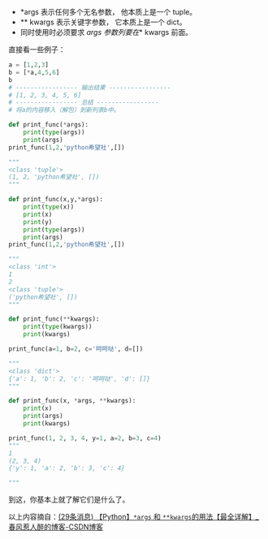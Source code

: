 - *args 表示任何多个无名参数， 他本质上是一个 tuple。
- ** kwargs 表示关键字参数， 它本质上是一个 dict。
- 同时使用时必须要求 *args 参数列要在** kwargs 前面。

直接看一些例子：

```python
a = [1,2,3]
b = [*a,4,5,6]
b 
# ----------------- 输出结果 -----------------
# [1, 2, 3, 4, 5, 6]
# ----------------- 总结 -----------------
# 将a的内容移入（解包）到新列表b中。

def print_func(*args):
    print(type(args))
    print(args)
print_func(1,2,'python希望社',[])

"""
<class 'tuple'>
(1, 2, 'python希望社', [])
"""

def print_func(x,y,*args):
    print(type(x))
    print(x)
    print(y)
    print(type(args))
    print(args)
print_func(1,2,'python希望社',[])

"""
<class 'int'>
1
2
<class 'tuple'>
('python希望社', [])
"""

def print_func(**kwargs):
    print(type(kwargs))
    print(kwargs)

print_func(a=1, b=2, c='呵呵哒', d=[])

"""
<class 'dict'>
{'a': 1, 'b': 2, 'c': '呵呵哒', 'd': []}
"""

def print_func(x, *args, **kwargs):
    print(x)
    print(args)
    print(kwargs)

print_func(1, 2, 3, 4, y=1, a=2, b=3, c=4)
"""
1
(2, 3, 4)
{'y': 1, 'a': 2, 'b': 3, 'c': 4}

"""
```

到这，你基本上就了解它们是什么了。

以上内容摘自：[(29条消息) 【Python】`*args` 和 `**kwargs`的用法【最全详解】_春风惹人醉的博客-CSDN博客](https://blog.csdn.net/GODSuner/article/details/117961990)